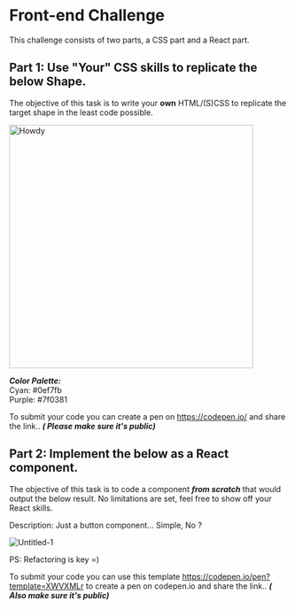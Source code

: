 # Front-end Challenge
This challenge consists of two parts, a CSS part and a React part.


## Part 1: Use "Your" CSS skills to replicate the below Shape.

The objective of this task is to write your **own** HTML/(S)CSS to replicate the target shape in the least code possible.

<img width="440" alt="Howdy" src="https://user-images.githubusercontent.com/5774906/158838979-3569e206-2592-43be-8adb-f3955f93700b.png">

___Color Palette:___<br/>
Cyan: #0ef7fb<br/>
Purple: #7f0381<br/>

To submit your code you can create a pen on https://codepen.io/ and share the link.. ***( Please make sure it's public)***


## Part 2: Implement the below as a React component.

The objective of this task is to code a component ***from scratch*** that would output the below result. No limitations are set, feel free to show off your React skills. 

Description: 
Just a button component... Simple, No ? 

![Untitled-1](https://user-images.githubusercontent.com/5774906/158851282-39841bcf-41c1-43b7-bc4c-4e4c5efe8b44.png)






PS: Refactoring is key =) 

To submit your code you can use this template https://codepen.io/pen?template=XWVXMLr to create a pen on codepen.io and share the link.. ***( Also make sure it's public)***


